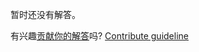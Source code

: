 
暂时还没有解答。

有兴趣[贡献你的解答](https://github.com/BFEdev/BFE.dev-solutions/blob/main/typescript/camelcase_zh.md)吗? [Contribute guideline](https://github.com/BFEdev/BFE.dev-solutions#how-to-contribute)
